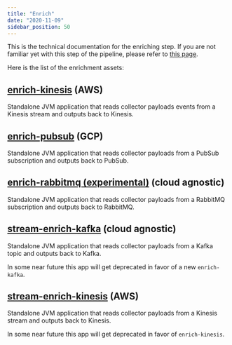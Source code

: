 ```yaml
---
title: "Enrich"
date: "2020-11-09"
sidebar_position: 50
---
```


This is the technical documentation for the enriching step. If you are not familiar yet with this step of the pipeline, please refer to [this page](/docs/enriching-your-data/what-is-enrichment/index.md).

Here is the list of the enrichment assets:

## [enrich-kinesis](/docs/pipeline-components-and-applications/enrichment-components/enrich-kinesis/index.md) (AWS)

Standalone JVM application that reads collector payloads events from a Kinesis stream and outputs back to Kinesis.

## [enrich-pubsub](/docs/pipeline-components-and-applications/enrichment-components/enrich-pubsub/index.md) (GCP)

Standalone JVM application that reads collector payloads from a PubSub subscription and outputs back to PubSub.

## [enrich-rabbitmq (experimental)](/docs/pipeline-components-and-applications/enrichment-components/enrich-rabbitmq/index.md) (cloud agnostic)

Standalone JVM application that reads collector payloads from a RabbitMQ subscription and outputs back to RabbitMQ.

## [stream-enrich-kafka](/docs/pipeline-components-and-applications/enrichment-components/stream-enrich/index.md) (cloud agnostic)

Standalone JVM application that reads collector payloads from a Kafka topic and outputs back to Kafka.

In some near future this app will get deprecated in favor of a new `enrich-kafka`.

## [stream-enrich-kinesis](/docs/pipeline-components-and-applications/enrichment-components/stream-enrich/index.md) (AWS)

Standalone JVM application that reads collector payloads from a Kinesis stream and outputs back to Kinesis.

In some near future this app will get deprecated in favor of `enrich-kinesis`.

